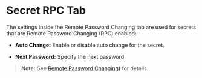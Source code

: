 [title]: # "Secret RPC Tab"
[tags]: # "Remote Passowrd Changing,RPC"
[priority]: # "60"

# Secret RPC Tab

The settings inside the Remote Password Changing tab are used for secrets that are Remote Password Changing (RPC) enabled:

- **Auto Change:** Enable or disable auto change for the secret.

- **Next Password:** Specify the next password

> **Note:** See [Remote Password Changing)](../../../remote-password-changing/index.md) for details.
